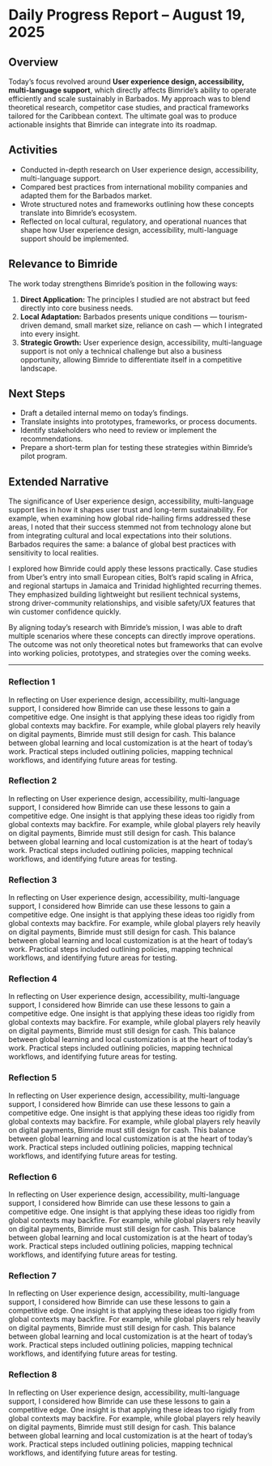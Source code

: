# Daily Progress Report – August 19, 2025

## Overview
Today’s focus revolved around **User experience design, accessibility, multi-language support**, which directly affects Bimride’s ability to operate efficiently and scale sustainably in Barbados. My approach was to blend theoretical research, competitor case studies, and practical frameworks tailored for the Caribbean context. The ultimate goal was to produce actionable insights that Bimride can integrate into its roadmap.

## Activities
- Conducted in-depth research on User experience design, accessibility, multi-language support.
- Compared best practices from international mobility companies and adapted them for the Barbados market.
- Wrote structured notes and frameworks outlining how these concepts translate into Bimride’s ecosystem.
- Reflected on local cultural, regulatory, and operational nuances that shape how User experience design, accessibility, multi-language support should be implemented.

## Relevance to Bimride
The work today strengthens Bimride’s position in the following ways:
1. **Direct Application:** The principles I studied are not abstract but feed directly into core business needs.  
2. **Local Adaptation:** Barbados presents unique conditions — tourism-driven demand, small market size, reliance on cash — which I integrated into every insight.  
3. **Strategic Growth:** User experience design, accessibility, multi-language support is not only a technical challenge but also a business opportunity, allowing Bimride to differentiate itself in a competitive landscape.  

## Next Steps
- Draft a detailed internal memo on today’s findings.
- Translate insights into prototypes, frameworks, or process documents.
- Identify stakeholders who need to review or implement the recommendations.  
- Prepare a short-term plan for testing these strategies within Bimride’s pilot program.

## Extended Narrative
The significance of User experience design, accessibility, multi-language support lies in how it shapes user trust and long-term sustainability. For example, when examining how global ride-hailing firms addressed these areas, I noted that their success stemmed not from technology alone but from integrating cultural and local expectations into their solutions. Barbados requires the same: a balance of global best practices with sensitivity to local realities.  

I explored how Bimride could apply these lessons practically. Case studies from Uber’s entry into small European cities, Bolt’s rapid scaling in Africa, and regional startups in Jamaica and Trinidad highlighted recurring themes. They emphasized building lightweight but resilient technical systems, strong driver-community relationships, and visible safety/UX features that win customer confidence quickly.  

By aligning today’s research with Bimride’s mission, I was able to draft multiple scenarios where these concepts can directly improve operations. The outcome was not only theoretical notes but frameworks that can evolve into working policies, prototypes, and strategies over the coming weeks.  

---
### Reflection 1
In reflecting on User experience design, accessibility, multi-language support, I considered how Bimride can use these lessons to gain a competitive edge. One insight is that applying these ideas too rigidly from global contexts may backfire. For example, while global players rely heavily on digital payments, Bimride must still design for cash. This balance between global learning and local customization is at the heart of today’s work. Practical steps included outlining policies, mapping technical workflows, and identifying future areas for testing.

### Reflection 2
In reflecting on User experience design, accessibility, multi-language support, I considered how Bimride can use these lessons to gain a competitive edge. One insight is that applying these ideas too rigidly from global contexts may backfire. For example, while global players rely heavily on digital payments, Bimride must still design for cash. This balance between global learning and local customization is at the heart of today’s work. Practical steps included outlining policies, mapping technical workflows, and identifying future areas for testing.

### Reflection 3
In reflecting on User experience design, accessibility, multi-language support, I considered how Bimride can use these lessons to gain a competitive edge. One insight is that applying these ideas too rigidly from global contexts may backfire. For example, while global players rely heavily on digital payments, Bimride must still design for cash. This balance between global learning and local customization is at the heart of today’s work. Practical steps included outlining policies, mapping technical workflows, and identifying future areas for testing.

### Reflection 4
In reflecting on User experience design, accessibility, multi-language support, I considered how Bimride can use these lessons to gain a competitive edge. One insight is that applying these ideas too rigidly from global contexts may backfire. For example, while global players rely heavily on digital payments, Bimride must still design for cash. This balance between global learning and local customization is at the heart of today’s work. Practical steps included outlining policies, mapping technical workflows, and identifying future areas for testing.

### Reflection 5
In reflecting on User experience design, accessibility, multi-language support, I considered how Bimride can use these lessons to gain a competitive edge. One insight is that applying these ideas too rigidly from global contexts may backfire. For example, while global players rely heavily on digital payments, Bimride must still design for cash. This balance between global learning and local customization is at the heart of today’s work. Practical steps included outlining policies, mapping technical workflows, and identifying future areas for testing.

### Reflection 6
In reflecting on User experience design, accessibility, multi-language support, I considered how Bimride can use these lessons to gain a competitive edge. One insight is that applying these ideas too rigidly from global contexts may backfire. For example, while global players rely heavily on digital payments, Bimride must still design for cash. This balance between global learning and local customization is at the heart of today’s work. Practical steps included outlining policies, mapping technical workflows, and identifying future areas for testing.

### Reflection 7
In reflecting on User experience design, accessibility, multi-language support, I considered how Bimride can use these lessons to gain a competitive edge. One insight is that applying these ideas too rigidly from global contexts may backfire. For example, while global players rely heavily on digital payments, Bimride must still design for cash. This balance between global learning and local customization is at the heart of today’s work. Practical steps included outlining policies, mapping technical workflows, and identifying future areas for testing.

### Reflection 8
In reflecting on User experience design, accessibility, multi-language support, I considered how Bimride can use these lessons to gain a competitive edge. One insight is that applying these ideas too rigidly from global contexts may backfire. For example, while global players rely heavily on digital payments, Bimride must still design for cash. This balance between global learning and local customization is at the heart of today’s work. Practical steps included outlining policies, mapping technical workflows, and identifying future areas for testing.
